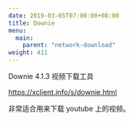 ```yaml
---
date: 2019-03-05T07:00:00+08:00
title: Downie
menu:
  main:
    parent: "network-download"
weight: 411
---
```


Downie 4.1.3 视频下载工具

https://xclient.info/s/downie.html

非常适合用来下载 youtube 上的视频。